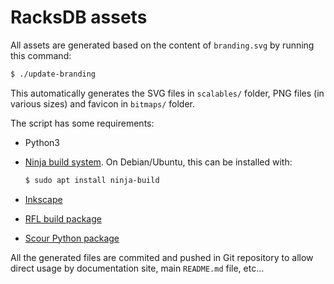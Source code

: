 # RacksDB assets

All assets are generated based on the content of `branding.svg` by running this
command:

```sh
$ ./update-branding
```

This automatically generates the SVG files in `scalables/` folder, PNG files (in
various sizes) and favicon in `bitmaps/` folder.

The script has some requirements:

* Python3
* [Ninja build system](https://ninja-build.org/). On Debian/Ubuntu, this can be
  installed with:

  ```sh
  $ sudo apt install ninja-build
  ```
* [Inkscape](https://inkscape.org/)
* [RFL build package](https://github.com/rackslab/RFL/tree/main/src/build)
* [Scour Python package](https://github.com/scour-project/scour/tree/master)

All the generated files are commited and pushed in Git repository to allow
direct usage by documentation site, main `README.md` file, etc…
